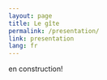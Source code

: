 ```yaml
---
layout: page
title: Le gîte
permalink: /presentation/
link: presentation
lang: fr
---
```



en construction!

